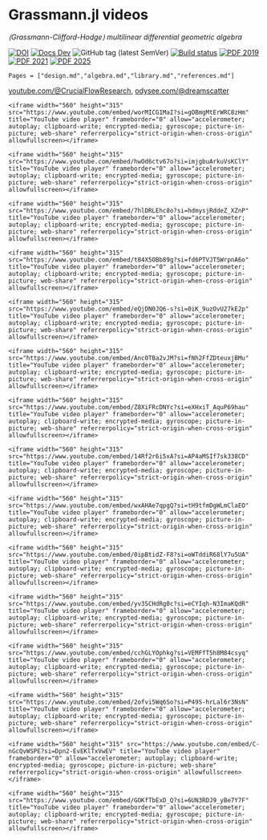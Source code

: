 # Grassmann.jl videos

*⟨Grassmann-Clifford-Hodge⟩ multilinear differential geometric algebra*

[![DOI](https://zenodo.org/badge/673606851.svg)](https://zenodo.org/badge/latestdoi/673606851)
[![Docs Dev](https://img.shields.io/badge/docs-dev-blue.svg)](https://cartan.crucialflow.com)
![GitHub tag (latest SemVer)](https://img.shields.io/github/v/tag/chakravala/Cartan.jl)
[![Build status](https://ci.appveyor.com/api/projects/status/klhdg493nvs0oi7h?svg=true)](https://ci.appveyor.com/project/chakravala/cartan-jl)
[![PDF 2019](https://img.shields.io/badge/PDF-2019-blue.svg)](https://www.dropbox.com/sh/tphh6anw0qwija4/AAACiaXig5djrLVAKLPFmGV-a/Geometric-Algebra?preview=grassmann-juliacon-2019.pdf)
[![PDF 2021](https://img.shields.io/badge/PDF-2021-blue.svg)](https://www.dropbox.com/sh/tphh6anw0qwija4/AAACiaXig5djrLVAKLPFmGV-a/Geometric-Algebra?preview=differential-geometric-algebra-2021.pdf)
[![PDF 2025](https://img.shields.io/badge/PDF-2025-blue.svg)](https://www.dropbox.com/sh/tphh6anw0qwija4/AAACiaXig5djrLVAKLPFmGV-a/Geometric-Algebra?preview=grassmann-cartan-2025.pdf)

```@contents
Pages = ["design.md","algebra.md","library.md","references.md"]
```

[youtube.com/@CrucialFlowResearch](https://www.youtube.com/@CrucialFlowResearch), [odysee.com/@dreamscatter](https://odysee.com/@dreamscatter)

```@raw html
<iframe width="560" height="315" src="https://www.youtube.com/embed/worMICG1MaI?si=gOBmgMtErWRC8zHm" title="YouTube video player" frameborder="0" allow="accelerometer; autoplay; clipboard-write; encrypted-media; gyroscope; picture-in-picture; web-share" referrerpolicy="strict-origin-when-cross-origin" allowfullscreen></iframe>

<iframe width="560" height="315" src="https://www.youtube.com/embed/hwOd6ctv67o?si=imjgbuArkuVsKClY" title="YouTube video player" frameborder="0" allow="accelerometer; autoplay; clipboard-write; encrypted-media; gyroscope; picture-in-picture; web-share" referrerpolicy="strict-origin-when-cross-origin" allowfullscreen></iframe>

<iframe width="560" height="315" src="https://www.youtube.com/embed/7hlDRLEhc8o?si=hdmysjRddeZ_XZnP" title="YouTube video player" frameborder="0" allow="accelerometer; autoplay; clipboard-write; encrypted-media; gyroscope; picture-in-picture; web-share" referrerpolicy="strict-origin-when-cross-origin" allowfullscreen></iframe>

<iframe width="560" height="315" src="https://www.youtube.com/embed/t84X5OBb89g?si=fd6PTVJT5WrpnA6o" title="YouTube video player" frameborder="0" allow="accelerometer; autoplay; clipboard-write; encrypted-media; gyroscope; picture-in-picture; web-share" referrerpolicy="strict-origin-when-cross-origin" allowfullscreen></iframe>

<iframe width="560" height="315" src="https://www.youtube.com/embed/eQjDN0JQ6-s?si=0iK_9uzOvU27kE2p" title="YouTube video player" frameborder="0" allow="accelerometer; autoplay; clipboard-write; encrypted-media; gyroscope; picture-in-picture; web-share" referrerpolicy="strict-origin-when-cross-origin" allowfullscreen></iframe>

<iframe width="560" height="315" src="https://www.youtube.com/embed/Anc0TBa2vJM?si=fNh2FfZDteuxjBMu" title="YouTube video player" frameborder="0" allow="accelerometer; autoplay; clipboard-write; encrypted-media; gyroscope; picture-in-picture; web-share" referrerpolicy="strict-origin-when-cross-origin" allowfullscreen></iframe>

<iframe width="560" height="315" src="https://www.youtube.com/embed/Z8XiFRcDNYc?si=eXHxiT_AquP69hau" title="YouTube video player" frameborder="0" allow="accelerometer; autoplay; clipboard-write; encrypted-media; gyroscope; picture-in-picture; web-share" referrerpolicy="strict-origin-when-cross-origin" allowfullscreen></iframe>

<iframe width="560" height="315" src="https://www.youtube.com/embed/14Rf2r6i5xA?si=AP4aMSIf7sk338CD" title="YouTube video player" frameborder="0" allow="accelerometer; autoplay; clipboard-write; encrypted-media; gyroscope; picture-in-picture; web-share" referrerpolicy="strict-origin-when-cross-origin" allowfullscreen></iframe>

<iframe width="560" height="315" src="https://www.youtube.com/embed/wxAHAe7qpgQ?si=tH9tfmDgWLmClaEO" title="YouTube video player" frameborder="0" allow="accelerometer; autoplay; clipboard-write; encrypted-media; gyroscope; picture-in-picture; web-share" referrerpolicy="strict-origin-when-cross-origin" allowfullscreen></iframe>

<iframe width="560" height="315" src="https://www.youtube.com/embed/0ipBtidZ-F8?si=oWTddiR68lY7u5UA" title="YouTube video player" frameborder="0" allow="accelerometer; autoplay; clipboard-write; encrypted-media; gyroscope; picture-in-picture; web-share" referrerpolicy="strict-origin-when-cross-origin" allowfullscreen></iframe>

<iframe width="560" height="315" src="https://www.youtube.com/embed/yv3SCHdRg0c?si=eCYIqh-N3ImaKQdR" title="YouTube video player" frameborder="0" allow="accelerometer; autoplay; clipboard-write; encrypted-media; gyroscope; picture-in-picture; web-share" referrerpolicy="strict-origin-when-cross-origin" allowfullscreen></iframe>

<iframe width="560" height="315" src="https://www.youtube.com/embed/cchGLYOphkg?si=VEMFfT5h8M84csyq" title="YouTube video player" frameborder="0" allow="accelerometer; autoplay; clipboard-write; encrypted-media; gyroscope; picture-in-picture; web-share" referrerpolicy="strict-origin-when-cross-origin" allowfullscreen></iframe>

<iframe width="560" height="315" src="https://www.youtube.com/embed/2ofvi5Wq6So?si=P49S-hrLal6r3NsN" title="YouTube video player" frameborder="0" allow="accelerometer; autoplay; clipboard-write; encrypted-media; gyroscope; picture-in-picture; web-share" referrerpolicy="strict-origin-when-cross-origin" allowfullscreen></iframe>

<iframe width="560" height="315" src="https://www.youtube.com/embed/C-nGcQvWSPE?si=Dpn2-EvEKlTxVwEV" title="YouTube video player" frameborder="0" allow="accelerometer; autoplay; clipboard-write; encrypted-media; gyroscope; picture-in-picture; web-share" referrerpolicy="strict-origin-when-cross-origin" allowfullscreen></iframe>

<iframe width="560" height="315" src="https://www.youtube.com/embed/GOKfTbExD_Q?si=6UN3RDJ9_yBe7Y7F" title="YouTube video player" frameborder="0" allow="accelerometer; autoplay; clipboard-write; encrypted-media; gyroscope; picture-in-picture; web-share" referrerpolicy="strict-origin-when-cross-origin" allowfullscreen></iframe>
```
